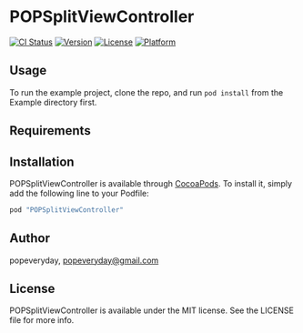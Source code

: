 # POPSplitViewController

[![CI Status](http://img.shields.io/travis/popeveryday/POPSplitViewController.svg?style=flat)](https://travis-ci.org/popeveryday/POPSplitViewController)
[![Version](https://img.shields.io/cocoapods/v/POPSplitViewController.svg?style=flat)](http://cocoapods.org/pods/POPSplitViewController)
[![License](https://img.shields.io/cocoapods/l/POPSplitViewController.svg?style=flat)](http://cocoapods.org/pods/POPSplitViewController)
[![Platform](https://img.shields.io/cocoapods/p/POPSplitViewController.svg?style=flat)](http://cocoapods.org/pods/POPSplitViewController)

## Usage

To run the example project, clone the repo, and run `pod install` from the Example directory first.

## Requirements

## Installation

POPSplitViewController is available through [CocoaPods](http://cocoapods.org). To install
it, simply add the following line to your Podfile:

```ruby
pod "POPSplitViewController"
```

## Author

popeveryday, popeveryday@gmail.com

## License

POPSplitViewController is available under the MIT license. See the LICENSE file for more info.
